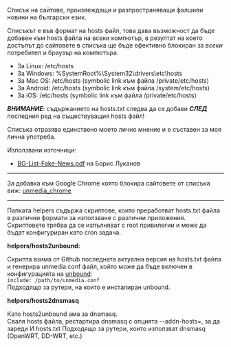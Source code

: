 Списък на сайтове, произвеждащи и разпространяващи фалшиви новини на български език.

Списъкът е във формат на hosts файл, това дава възможност да бъде добавен към hosts файла на всеки компютър, в резултат на което достъпът до сайтовете в списъка ще бъде ефективно блокиран за *всеки* потребител и браузър на компютъра.

- За Linux: /etc/hosts   
- За Windows: %SystemRoot%\System32\drivers\etc\hosts   
- За Mac OS: /etc/hosts (symbolic link към файла /private/etc/hosts)   
- За Android: /etc/hosts (symbolic link към файла /system/etc/hosts)   
- За iOS: /etc/hosts (symbolic link към файла /private/etc/hosts)   

_**ВНИМАНИЕ**_: съдържанието на hosts.txt следва да се добави _**СЛЕД**_ последния ред на съществуващия hosts файл!

Списъка отразява единствено моето лично мнение и е съставен за моя лична употреба.

Използвани източници:
- [BG-List-Fake-News.pdf](https://app.box.com/s/1467cn3s3n0l45zfqdvxxjqr13pfq28a) на Борис Луканов

---
За добавка към Google Chrome която блокира сайтовете от списъка виж: [unmedia_chrome](https://github.com/yradunchev/unmedia_chrome)   

---
Папката helpers съдържа скриптове, които преработват hosts.txt файла в различни формати за
използване с различни приложения.   
Скриптовете трябва да се изпълняват с root привилегии и може да бъдат конфигуриран като cron задача.

**helpers/hosts2unbound:**

Скрипта взима от Github последната актуална версия на hosts.txt файла и генерира unmedia.conf файл,
който може да бъде включен в конфигурацията на [unbound](https://unbound.net/):      
`include: /path/to/unmedia.conf`   
Подходящо за рутери, на които е инсталиран unbound.   

**helpers/hosts2dnsmasq**

Като hosts2unbound ама за dnsmasq.   
Сваля hosts файла, рестартира dnsmasq с опцията --addn-hosts=, за да зареди И hosts.txt
Подходящо за рутери, които използват dnsmasq (OpenWRT, DD-WRT,
etc.)

